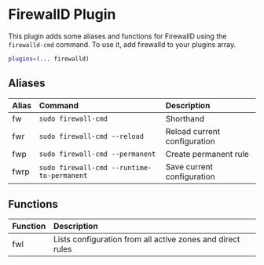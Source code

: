 # FirewallD Plugin

This plugin adds some aliases and functions for FirewallD using the `firewalld-cmd` command. To use it, add firewalld to
your plugins array.

```zsh
plugins=(... firewalld)
```

## Aliases

| Alias | Command                                    | Description                  |
| :---- | :----------------------------------------- | :--------------------------- |
| fw    | `sudo firewall-cmd`                        | Shorthand                    |
| fwr   | `sudo firewall-cmd --reload`               | Reload current configuration |
| fwp   | `sudo firewall-cmd --permanent`            | Create permanent rule        |
| fwrp  | `sudo firewall-cmd --runtime-to-permanent` | Save current configuration   |

## Functions

| Function | Description                                                |
| :------- | :--------------------------------------------------------- |
| fwl      | Lists configuration from all active zones and direct rules |
